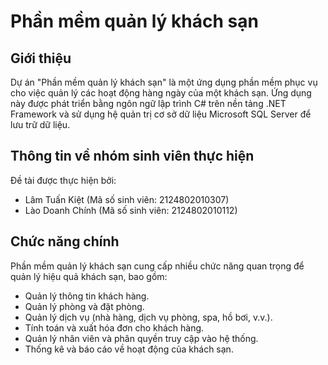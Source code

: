 # Phần mềm quản lý khách sạn

## Giới thiệu
Dự án "Phần mềm quản lý khách sạn" là một ứng dụng phần mềm phục vụ cho việc quản lý các hoạt động hàng ngày của một khách sạn. Ứng dụng này được phát triển bằng ngôn ngữ lập trình C# trên nền tảng .NET Framework và sử dụng hệ quản trị cơ sở dữ liệu Microsoft SQL Server để lưu trữ dữ liệu.

## Thông tin về nhóm sinh viên thực hiện
Đề tài được thực hiện bởi:

- Lâm Tuấn Kiệt (Mã số sinh viên: 2124802010307)
- Lào Doanh Chính (Mã số sinh viên: 2124802010112)

## Chức năng chính
Phần mềm quản lý khách sạn cung cấp nhiều chức năng quan trọng để quản lý hiệu quả khách sạn, bao gồm:

- Quản lý thông tin khách hàng.
- Quản lý phòng và đặt phòng.
- Quản lý dịch vụ (nhà hàng, dịch vụ phòng, spa, hồ bơi, v.v.).
- Tính toán và xuất hóa đơn cho khách hàng.
- Quản lý nhân viên và phân quyền truy cập vào hệ thống.
- Thống kê và báo cáo về hoạt động của khách sạn.
